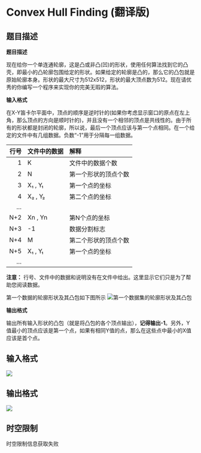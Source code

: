 # Convex Hull Finding (翻译版)

## 题目描述

**题目描述**

现在给你一个单连通轮廓，这是凸或非凸(凹)的形状，使用任何算法找到它的凸壳，即最小的凸轮廓包围给定的形状。如果给定的轮廓是凸的，那么它的凸包就是原始轮廓本身。形状的最大尺寸为512x512，形状的最大顶点数为512。现在请优秀的你编写一个程序来实现你的完美无瑕的算法。

**输入格式**

在X-Y笛卡尔平面中，顶点的顺序是逆时针的(如果你考虑显示窗口的原点在左上角，那么顶点的方向是顺时针的)，并且没有一个相邻的顶点是共线性的。由于所有的形状都是封闭的轮廓，所以说，最后一个顶点应该与第一个点相同。在一个给定的文件中有几组数据。负数“-1”用于分隔每一组数据。

| 行号 | 文件中的数据 | 解释 |
| -----------: | :----------- | :----------- |
| 1 | K | 文件中的数据个数 |
| 2 | N | 第一个形状的顶点个数 |
| 3 | X₁ , Y₁ | 第一个点的坐标 |
| 4 | X₂ , Y₂ | 第二个点的坐标 |
| … |  |  |
| N+2 | Xn , Yn | 第N个点的坐标 |
| N+3 | -1 | 数据分割标志 |
| N+4 | M | 第二个形状的顶点个数 |
| N+5 | X₁ , Y₁ | 第一个点的坐标 |
| … |  |  |

**注意：** 行号、文件中的数据和说明没有在文件中给出。这里显示它们只是为了帮助您阅读数据。

第一个数据的轮廓形状及其凸包如下图所示
![第一个数据集的轮廓形状及其凸包](https://cdn.luogu.com.cn/upload/image_hosting/omtr5j4x.png?x-oss-process=image/resize,m_lfit,h_170,w_225)

**输出格式**

输出所有输入形状的凸包（就是将凸包的各个顶点输出），**记得输出-1**。另外，Y值最小的顶点应该是第一个点，如果有相同Y值的点，那么在这些点中最小的X值应该是首个点。

## 输入格式

![](https://cdn.luogu.com.cn/upload/vjudge_pic/UVA681/0cfb4febd26012824553f71f2e61ee4204c9146e.png)

## 输出格式

![](https://cdn.luogu.com.cn/upload/vjudge_pic/UVA681/94ec618fd5cd3a8624d4e9cc85cd9ae689020d63.png)

## 时空限制

时空限制信息获取失败
